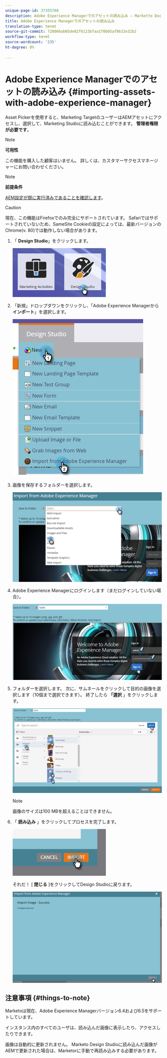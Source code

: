 ```yaml
---
unique-page-id: 37355768
description: Adobe Experience Managerでのアセットの読み込み — Marketto Docs — 製品ドキュメント
title: Adobe Experience Managerでのアセットの読み込み
translation-type: tm+mt
source-git-commit: 728066ab05de82f6123bfaa1f0b05af8632e32b2
workflow-type: tm+mt
source-wordcount: '235'
ht-degree: 0%

---
```



# Adobe Experience Managerでのアセットの読み込み {#importing-assets-with-adobe-experience-manager}

Asset Pickerを使用すると、Marketing TargetのユーザーはAEMアセットにアクセスし、選択して、Marketing Studioに読み込むことができます。 **管理者権限が必要です**。

>[!NOTE]
>
>**可用性**
>
>この機能を購入した顧客はいません。 詳しくは、カスタマーサクセスマネージャーにお問い合わせください。

>[!NOTE]
>
>**前提条件**
>
>[AEM設定が既に実行済みであることを確認します](https://docs.marketo.com/x/FwPLAQ)。

>[!CAUTION]
>
>現在、この機能はFirefoxでのみ完全にサポートされています。 Safariではサポートされていないため、SameSite Cookieの設定によっては、最新バージョンのChrome(v. 80)では動作しない場合があります。

1. 「 **Design Studio**」をクリックします。

   ![](assets/one-1.png)

1. 「新規」ドロップダウンをクリックし、「Adobe Experience Managerから **インポート**」を選択します。

   ![](assets/two-1.png)

1. 画像を保存するフォルダーを選択します。

   ![](assets/three-1.png)

1. Adobe Experience Managerにログインします（まだログインしていない場合）。

   ![](assets/four-1.png)

1. フォルダーを選択します。 次に、サムネールをクリックして目的の画像を選択します（10個まで選択できます）。 終了したら **「選択** 」をクリックします。

   ![](assets/five.png)

   >[!NOTE]
   >
   >画像のサイズは100 MBを超えることはできません。

1. 「 **読み込み** 」をクリックしてプロセスを完了します。

   ![](assets/six-1.png)

   それだ！ [ **閉じる** ]をクリックしてDesign Studioに戻ります。

   ![](assets/seven-1.png)

## 注意事項 {#things-to-note}

Marketoは現在、Adobe Experience Managerバージョン6.4および6.5をサポートしています。

インスタンス内のすべてのユーザは、読み込んだ画像に表示したり、アクセスしたりできます。

画像は自動的に更新されません。 Marketo Design Studioに読み込んだ画像がAEMで更新された場合は、Marketorに手動で再読み込みする必要があります。
